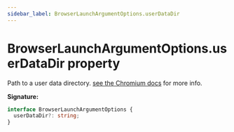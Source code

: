 ```yaml
---
sidebar_label: BrowserLaunchArgumentOptions.userDataDir
---
```


# BrowserLaunchArgumentOptions.userDataDir property

Path to a user data directory.
[see the Chromium docs](https://chromium.googlesource.com/chromium/src/+/refs/heads/main/docs/user_data_dir.md)
for more info.

**Signature:**

```typescript
interface BrowserLaunchArgumentOptions {
  userDataDir?: string;
}
```
